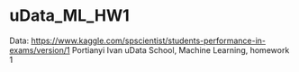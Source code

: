 # uData_ML_HW1
Data: https://www.kaggle.com/spscientist/students-performance-in-exams/version/1
Portianyi Ivan
uData School, Machine Learning, homework 1
